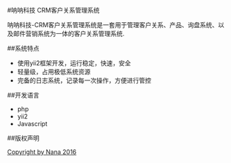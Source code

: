 #呐呐科技 CRM客户关系管理系统

呐呐科技-CRM客户关系管理系统是一套用于管理客户关系、产品、询盘系统、以及邮件营销系统为一体的客户关系管理系统.

##系统特点

* 使用yii2框架开发，运行稳定，快速，安全
* 轻量级，占用极低系统资源
* 完备的日志系统，记录每一次操作，方便进行管控

##开发语言

* php
* yii2
* Javascript

##版权声明

[Copyright by Nana 2016](http://example.com)